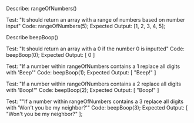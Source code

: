 Describe: rangeOfNumbers()

Test: "It should return an array with a range of numbers based on number input"
Code: rangeOfNumbers(5);
Expected Output: [1, 2, 3, 4, 5];

Describe beepBoop()

Test: "It should return an array with a 0 if the number 0 is inputted"
Code: beepBoop(0);
Expected Output: [ 0 ]

Test: "If a number within rangeOfNumbers contains a 1 replace all digits with 'Beep'"
Code: beepBoop(1);
Expected Output: [ "Beep!" ]

Test: "If a number within rangeOfNumbers contains a 2 replace all digits with 'Boop!'"
Code: beepBoop(2);
Expected Output: [ "Boop!" ]

Test: ""If a number within rangeOfNumbers contains a 3 replace all digits with 'Won't you be my neighbor?'"
Code: beepBoop(3);
Expected Output: [ "Won't you be my neighbor?" ]; 